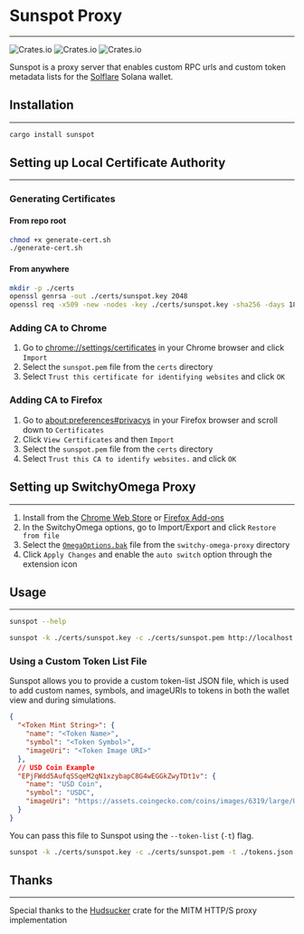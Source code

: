 # Sunspot Proxy

---
![Crates.io](https://img.shields.io/crates/v/sunspot) ![Crates.io](https://img.shields.io/crates/l/sunspot) ![Crates.io](https://img.shields.io/crates/d/sunspot)

Sunspot is a proxy server that enables custom RPC urls and custom token metadata lists for
the [Solflare](https://solflare.com) Solana wallet.

## Installation

---

```bash
cargo install sunspot
```

## Setting up Local Certificate Authority

---

### Generating Certificates

#### From repo root

```bash
chmod +x generate-cert.sh
./generate-cert.sh
```

#### From anywhere

```bash
mkdir -p ./certs
openssl genrsa -out ./certs/sunspot.key 2048
openssl req -x509 -new -nodes -key ./certs/sunspot.key -sha256 -days 1825 -out ./certs/sunspot.pem
```

### Adding CA to Chrome

1. Go to <chrome://settings/certificates> in your Chrome browser and click `Import`
2. Select the `sunspot.pem` file from the `certs` directory
3. Select `Trust this certificate for identifying websites` and click `OK`

### Adding CA to Firefox

1. Go to <about:preferences#privacys> in your Firefox browser and scroll down to `Certificates`
2. Click `View Certificates` and then `Import`
3. Select the `sunspot.pem` file from the `certs` directory
4. Select `Trust this CA to identify websites.` and click `OK`

## Setting up SwitchyOmega Proxy

--- 

1. Install from the [Chrome Web Store](https://chrome.google.com/webstore/detail/padekgcemlokbadohgkifijomclgjgif) or
   [Firefox Add-ons](https://addons.mozilla.org/en-US/firefox/addon/switchyomega/)
2. In the SwitchyOmega options, go to Import/Export and click `Restore from file`
3. Select the [`OmegaOptions.bak`](./switchy-omega-proxy/OmegaOptions.bak) file from the `switchy-omega-proxy` directory
4. Click `Apply Changes` and enable the `auto switch` option through the extension icon

## Usage

---

```bash
sunspot --help
```

```bash
sunspot -k ./certs/sunspot.key -c ./certs/sunspot.pem http://localhost:8899
```

### Using a Custom Token List File

Sunspot allows you to provide a custom token-list JSON file, which is used to add custom names, symbols, and imageURIs
to tokens in both the wallet view and during simulations.

```json
{
  "<Token Mint String>": {
    "name": "<Token Name>",
    "symbol": "<Token Symbol>",
    "imageUri": "<Token Image URI>"
  },
  // USD Coin Example
  "EPjFWdd5AufqSSqeM2qN1xzybapC8G4wEGGkZwyTDt1v": {
    "name": "USD Coin",
    "symbol": "USDC",
    "imageUri": "https://assets.coingecko.com/coins/images/6319/large/USD_Coin_icon.png?1547042389"
  }
}
```

You can pass this file to Sunspot using the `--token-list` (`-t`) flag.

```bash
sunspot -k ./certs/sunspot.key -c ./certs/sunspot.pem -t ./tokens.json http://localhost:8899
```

## Thanks

---

Special thanks to the [Hudsucker](https://github.com/omjadas/hudsucker) crate for the MITM HTTP/S proxy implementation